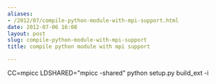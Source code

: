 ```yaml
---
aliases:
- /2012/07/compile-python-module-with-mpi-support.html
date: 2012-07-06 16:08
layout: post
slug: compile-python-module-with-mpi-support
title: compile python module with mpi support

---
```


<p>
 CC=mpicc LDSHARED="mpicc -shared" python setup.py build_ext -i
</p>
